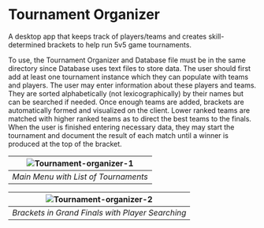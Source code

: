 # Tournament Organizer
A desktop app that keeps track of players/teams and creates skill-determined brackets to help run 5v5 game tournaments.

To use, the Tournament Organizer and Database file must be in the same directory since Database uses text files to store data. 
The user should first add at least one tournament instance which they can populate with teams and players. The user may enter
information about these players and teams. They are sorted alphabetically (not lexicographically) by their names but can be 
searched if needed. Once enough teams are added, brackets are automatically formed and visualized on the client. Lower ranked 
teams are matched with higher ranked teams as to direct the best teams to the finals. When the user is finished entering necessary data,
they may start the tournament and document the result of each match until a winner is produced at the top of the bracket.

| ![Tournament-organizer-1](https://github.com/bryanjiang117/Tournament-Organizer/assets/66335098/fc7ce270-6ccb-400c-91a0-13a41b0829eb) | 
|:--:| 
|*Main Menu with List of Tournaments*|

| ![Tournament-organizer-2](https://github.com/bryanjiang117/Tournament-Organizer/assets/66335098/48cc6b1a-c251-4647-a898-03612242a8f2) | 
|:--:| 
|*Brackets in Grand Finals with Player Searching*|

